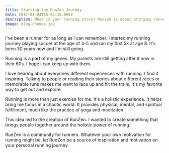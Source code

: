 ```yaml
---
title: Starting the RunZen Journey
date: 2017-01-04T15:04:10.000Z
description: What is your running story? Runzen is about bringing runners with different experiences to share their running journey together.
image: blog-chemex.jpg
---
```


I've been a runner for as long as I can remember. I started my running journey playing soccer at the age of 4-5 and ran my first 5k at age 8. It's been 30 years now and I'm still going.

Running is a part of my genes. My parents are still getting after it now in their 60s. I hope I can keep up with them.

I love hearing about everyones different experiences with running. I find it inspiring. Talking to people or reading their stories about different races or memorable runs makes me want to lace up and hit the trails. It's my favorite way to get out and explore.

Running is more than just exercise for me. It's a holistic experience. It helps bring me focus in a chaotic world. It provides physical, mental, and spiritual fulfillment, much like the practice of yoga and meditation.

This idea led to the creation of RunZen. I wanted to create something that brings people together around the holistic power of running.

RunZen is a community for runners. Whatever your own motivation for running might be, let RunZen be a source of inspiration and motivation on your personal running journey.


